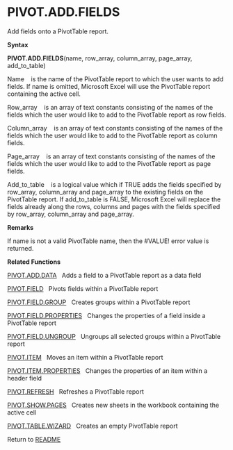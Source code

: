 # PIVOT.ADD.FIELDS

Add fields onto a PivotTable report.

**Syntax**

**PIVOT.ADD.FIELDS**(name, row\_array, column\_array, page\_array,
add\_to\_table)

Name&nbsp;&nbsp;&nbsp;&nbsp;is the name of the PivotTable report to
which the user wants to add fields. If name is omitted, Microsoft Excel
will use the PivotTable report containing the active cell.

Row\_array&nbsp;&nbsp;&nbsp;&nbsp;is an array of text constants
consisting of the names of the fields which the user would like to add
to the PivotTable report as row fields.

Column\_array&nbsp;&nbsp;&nbsp;&nbsp;is an array of text constants
consisting of the names of the fields which the user would like to add
to the PivotTable report as column fields.

Page\_array&nbsp;&nbsp;&nbsp;&nbsp;is an array of text constants
consisting of the names of the fields which the user would like to add
to the PivotTable report as page fields.

Add\_to\_table&nbsp;&nbsp;&nbsp;&nbsp;is a logical value which if TRUE
adds the fields specified by row\_array, column\_array and page\_array
to the existing fields on the PivotTable report. If add\_to\_table is
FALSE, Microsoft Excel will replace the fields already along the rows,
columns and pages with the fields specified by row\_array, column\_array
and page\_array.

**Remarks**

If name is not a valid PivotTable name, then the \#VALUE\! error value
is returned.

**Related Functions**

[PIVOT.ADD.DATA](PIVOT.ADD.DATA.md)&nbsp;&nbsp;&nbsp;Adds a field to a PivotTable report as a
data field

[PIVOT.FIELD](PIVOT.FIELD.md)&nbsp;&nbsp;&nbsp;Pivots fields within a PivotTable report

[PIVOT.FIELD.GROUP](PIVOT.FIELD.GROUP.md)&nbsp;&nbsp;&nbsp;Creates groups within a PivotTable
report

[PIVOT.FIELD.PROPERTIES](PIVOT.FIELD.PROPERTIES.md)&nbsp;&nbsp;&nbsp;Changes the properties of a
field inside a PivotTable report

[PIVOT.FIELD.UNGROUP](PIVOT.FIELD.UNGROUP.md)&nbsp;&nbsp;&nbsp;Ungroups all selected groups within
a PivotTable report

[PIVOT.ITEM](PIVOT.ITEM.md)&nbsp;&nbsp;&nbsp;Moves an item within a PivotTable report

[PIVOT.ITEM.PROPERTIES](PIVOT.ITEM.PROPERTIES.md)&nbsp;&nbsp;&nbsp;Changes the properties of an item
within a header field

[PIVOT.REFRESH](PIVOT.REFRESH.md)&nbsp;&nbsp;&nbsp;Refreshes a PivotTable report

[PIVOT.SHOW.PAGES](PIVOT.SHOW.PAGES.md)&nbsp;&nbsp;&nbsp;Creates new sheets in the workbook
containing the active cell

[PIVOT.TABLE.WIZARD](PIVOT.TABLE.WIZARD.md)&nbsp;&nbsp;&nbsp;Creates an empty PivotTable report



Return to [README](README.md#P)

